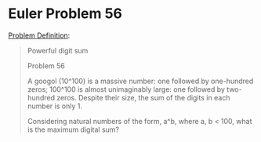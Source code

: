 # Euler Problem 56

[Problem Definition](https://projecteuler.net/problem=56):
> Powerful digit sum
> 
>   Problem 56
> 
> 
>    A googol (10^100) is a massive number: one followed by one-hundred zeros; 100^100 is almost unimaginably large:
>    one followed by two-hundred zeros. Despite their size, the sum of the digits in each number is only 1.
> 
>    Considering natural numbers of the form, a^b, where a, b < 100, what is the maximum digital sum?

